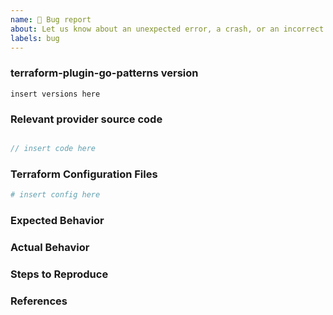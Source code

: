 ```yaml
---
name: 🐛 Bug report
about: Let us know about an unexpected error, a crash, or an incorrect behavior.
labels: bug
---
```


### terraform-plugin-go-patterns version
<!---
Inspect your go.mod as below to find the version, and paste the result between
the ``` marks below.

go list -m github.com/hashicorp/terraform-plugin-go-patterns/...
go list -m github.com/hashicorp/terraform-plugin-go/...

If you are not running the latest version of terraform-plugin-go-patterns or
terraform-plugin-go, please try upgrading because your bug may have already
been fixed.
-->

```
insert versions here
```

### Relevant provider source code

<!--
Paste any Go code that you believe to be relevant to the bug
When in doubt, a minimal reproduction is best
-->
```go

// insert code here

```

### Terraform Configuration Files
<!--
Paste the relevant parts of your Terraform configuration between the ``` marks below.
-->

```tf
# insert config here
```


### Expected Behavior
<!--
What should have happened?
-->

### Actual Behavior
<!--
What actually happened?
-->

### Steps to Reproduce
<!--
Please list the full steps required to reproduce the issue, for example:
1. `terraform init`
2. `terraform apply`
-->

### References
<!--
Are there any other GitHub issues (open or closed) or Pull Requests that should be linked here? For example:

- #6017
-->
